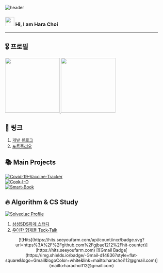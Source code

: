 ![header](https://capsule-render.vercel.app/api?type=waving&color=auto&height=200&section=header&text=HOLA&fontSize=90&animation=fadeIn&fontAlignY=38&descAlignY=51&descAlign=62)

### <img src="https://raw.githubusercontent.com/MartinHeinz/MartinHeinz/master/wave.gif" width="30px"> Hi, I am Hara Choi

-----

## 🎖️ 프로필
<a href="#">
  <img src="https://github-readme-stats.vercel.app/api?username=harachoi&show_icons=true&theme=material-palenight" height="180px" >
  <img src="https://github-readme-stats.vercel.app/api/top-langs/?username=harachoi&theme=material-palenight&layout=compact" height="180px">
</a>

## 🔗 링크

1. [개발 블로그](https://all-we-have-is-now.tistory.com/)
2. [포트폴리오]()


## 📚 Main Projects

[![Covid-19-Vaccine-Tracker](https://github-readme-stats.vercel.app/api/pin/?username=harachoi&repo=Covid-19-Vaccine-Tracker)](https://github.com/harachoi/Covid-19-Vaccine-Tracker) <br/>
[![Cook-I-O](https://github-readme-stats.vercel.app/api/pin/?username=harachoi&repo=Cook-I-O)](https://github.com/harachoi/Cook-I-O) <br/>
[![Smart-Book](https://github-readme-stats.vercel.app/api/pin/?username=harachoi&repo=Smart-Book)](https://github.com/harachoi/Smart-Book) <br/>


## 🔥 Algorithm & CS Study
[![Solved.ac Profile](http://mazassumnida.wtf/api/v2/generate_badge?boj=nanta0112)](https://solved.ac/nanta0112/) <br/>
1. [삼성SDS하계 스터디](https://github.com/harachoi/java)
2. [우아한 형재들 Teck-Talk](https://github.com/harachoi/Techo-Talk-Study)

<div align=center>
  [![Hits](https://hits.seeyoufarm.com/api/count/incr/badge.svg?url=https%3A%2F%2Fgithub.com%2Fgjbae1212%2Fhit-counter)](https://hits.seeyoufarm.com) [![Gmail Badge](https://img.shields.io/badge/-Gmail-d14836?style=flat-square&logo=Gmail&logoColor=white&link=mailto:harachoi112@gmail.com)](mailto:harachoi112@gmail.com)
</div>

<!--

<p align='center'> Decorate GitHub Profile or any Repo like me! </p>

[![Hara's github stats](https://github-readme-stats.vercel.app/api?username=harachoi&show_icons=true&hide_border=true)](https://github.com/harachoi)


## 💡 목표

1. deview 발표해보기

[![SDS2021하계](https://github-readme-stats.vercel.app/api/pin/?username=sds-2021-summer-algorithm&repo=java)](https://github.com/sds-2021-summer-algorithm/java) <br/>
[![Tech-Talk-Study](https://github-readme-stats.vercel.app/api/pin/?username=harachoi&repo=Tech-Talk-Study)](https://github.com/harachoi/Techo-Talk-Study) <br/>
### Hi there 👋

**harachoi/harachoi** is a ✨ _special_ ✨ repository because its `README.md` (this file) appears on your GitHub profile.

Here are some ideas to get you started:

- 🔭 I’m currently working on ...
- 🌱 I’m currently learning ...
- 👯 I’m looking to collaborate on ...
- 🤔 I’m looking for help with ...
- 💬 Ask me about ...
- 📫 How to reach me: ...
- 😄 Pronouns: ...
- ⚡ Fun fact: ...

 [![Top Langs](https://github-readme-stats.vercel.app/api/top-langs/?username=harachoi)](https://github.com/harachoi/github-readme-stats)
-->
